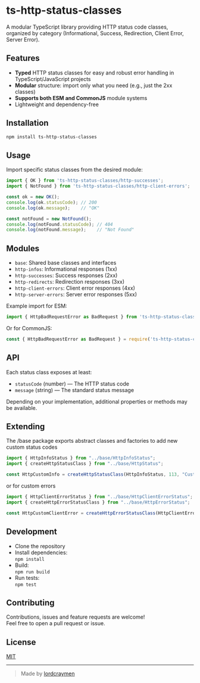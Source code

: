 
# ts-http-status-classes

A modular TypeScript library providing HTTP status code classes, organized by category (Informational, Success, Redirection, Client Error, Server Error).

## Features

- **Typed** HTTP status classes for easy and robust error handling in TypeScript/JavaScript projects
- **Modular** structure: import only what you need (e.g., just the 2xx classes)
- **Supports both ESM and CommonJS** module systems
- Lightweight and dependency-free

## Installation

```bash
npm install ts-http-status-classes
```

## Usage

Import specific status classes from the desired module:

```typescript
import { OK } from 'ts-http-status-classes/http-successes';
import { NotFound } from 'ts-http-status-classes/http-client-errors';

const ok = new OK();
console.log(ok.statusCode); // 200
console.log(ok.message);    // "OK"

const notFound = new NotFound();
console.log(notFound.statusCode); // 404
console.log(notFound.message);    // "Not Found"
```

## Modules

- `base`: Shared base classes and interfaces
- `http-infos`: Informational responses (1xx)
- `http-successes`: Success responses (2xx)
- `http-redirects`: Redirection responses (3xx)
- `http-client-errors`: Client error responses (4xx)
- `http-server-errors`: Server error responses (5xx)

Example import for ESM:

```typescript
import { HttpBadRequestError as BadRequest } from 'ts-http-status-classes/http-client-errors';
```

Or for CommonJS:

```javascript
const { HttpBadRequestError as BadRequest } = require('ts-http-status-classes/http-client-errors');
```

## API

Each status class exposes at least:

- `statusCode` (number) — The HTTP status code
- `message` (string) — The standard status message

Depending on your implementation, additional properties or methods may be available.

## Extending

The /base package exports abstract classes and factories to add new custom status codes

```javascript
import { HttpInfoStatus } from "../base/HttpInfoStatus";
import { createHttpStatusClass } from "../base/HttpStatus";

const HttpCustomInfo = createHttpStatusClass(HttpInfoStatus, 113, "Custom info");
```
or for custom errors

```javascript
import { HttpClientErrorStatus } from "../base/HttpClientErrorStatus";
import { createHttpErrorStatusClass } from "../base/HttpErrorStatus";

const HttpCustomClientError = createHttpErrorStatusClass(HttpClientErrorStatus, 460, "Custom Client Error"); 
```

## Development

- Clone the repository
- Install dependencies:  
  `npm install`
- Build:  
  `npm run build`
- Run tests:  
  `npm test`

## Contributing

Contributions, issues and feature requests are welcome!  
Feel free to open a pull request or issue.

## License

[MIT](./LICENSE)

---

> Made by [lordcraymen](https://github.com/lordcraymen)
